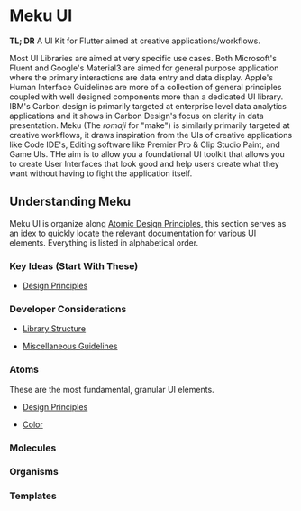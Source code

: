 # Meku UI

__TL; DR__ A UI Kit for Flutter aimed at creative applications/workflows.

Most UI Libraries are aimed at very specific use cases. Both Microsoft's Fluent and Google's
Material3 are aimed for general purpose application where the primary interactions are data entry
and data display. Apple's Human Interface Guidelines are more of a collection of general principles
coupled with well designed components more than a dedicated UI library. IBM's Carbon design is
primarily targeted at enterprise level data analytics applications and it shows in Carbon Design's
focus on clarity in data presentation. Meku (The *romaji* for "make") is similarly primarily
targeted at creative workflows, it draws inspiration from the UIs of creative applications like Code
IDE's, Editing software like Premier Pro & Clip Studio Paint, and Game UIs. THe aim is to allow you
a foundational UI toolkit that allows you to create User Interfaces that look good and help users
create what they want without having to fight the application itself.

## Understanding Meku

Meku UI is organize along
[Atomic Design Principles](https://uxdesign.cc/grouping-components-in-atomic-design-systems-4d6e2095ea45),
this section serves as an idex to quickly locate the relevant documentation for various UI elements.
Everything is listed in alphabetical order.

### Key Ideas (Start With These)

- [Design Principles](docs/design-principles.md)

### Developer Considerations

- [Library Structure](docs/meta-library-structure.md)

- [Miscellaneous Guidelines](docs/misc-guidelines.md)

### Atoms

These are the most fundamental, granular UI elements.

- [Design Principles](docs/design-principles.md)

- [Color](docs/color.md)

### Molecules

### Organisms

### Templates

<!--
## Features

TODO: List what your package can do. Maybe include images, gifs, or videos.

## Getting started

TODO: List prerequisites and provide or point to information on how to start using the package.

## Usage

TODO: Include short and useful examples for package users. Add longer examples to `/example` folder.

```dart
const like = 'sample';
```

## Additional information

TODO: Tell users more about the package: where to find more information, how to contribute to the
package, how to file issues, what response they can expect from the package authors, and more. -->
